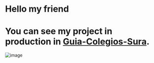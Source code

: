 # Hello my friend


# You can see my project in production in [Guia-Colegios-Sura](http://colegios-sura-react-app.s3-website-us-east-1.amazonaws.com/).

![image](https://github.com/user-attachments/assets/0b38c47d-c9e6-4bbd-ae8e-ba4fc40cf608)

